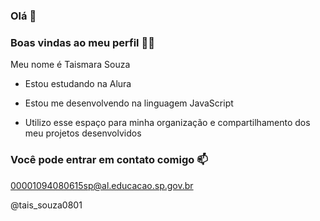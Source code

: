 ### Olá 👋

### Boas vindas ao meu perfil  💜💜

Meu nome é Taismara Souza

- Estou estudando na Alura

- Estou me desenvolvendo na linguagem JavaScript

- Utilizo esse espaço para minha organização e compartilhamento dos meu projetos desenvolvidos

### Você pode entrar em contato comigo 📫

00001094080615sp@al.educacao.sp.gov.br

@tais_souza0801
